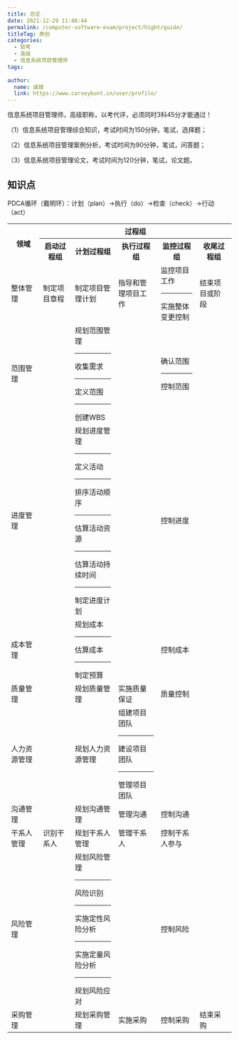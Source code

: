 ```yaml
---
title: 总论
date: 2021-12-29 11:48:44
permalink: /computer-software-exam/project/hight/guide/
titleTag: 原创
categories: 
  - 软考
  - 高级
  - 信息系统项目管理师
tags: 
  
author: 
  name: 诚城
  link: https://www.carveybunt.cn/user/profile/
---
```

信息系统项目管理师，高级职称，以考代评，必须同时3科45分才能通过！

（1）信息系统项目管理综合知识，考试时间为150分钟，笔试，选择题；

（2）信息系统项目管理案例分析，考试时间为90分钟，笔试，问答题；

（3）信息系统项目管理论文，考试时间为120分钟，笔试，论文题。

## 知识点
PDCA循环（戴明环）：计划（plan）->执行（do）->检查（check）->行动（act）

<table>
<tr>
<th rowspan="2">领域</th>
<th colspan="5">过程组</th>
</tr>
<tr>
<th>启动过程组</th>
<th>计划过程组</th>
<th>执行过程组</th>
<th>监控过程组</th>
<th>收尾过程组</th>
</tr>

<tr>
<td>整体管理</td>
<td>制定项目章程</td>
<td>制定项目管理计划</td>
<td>指导和管理项目工作</td>
<td>监控项目工作</br><hr>实施整体变更控制</td>
<td>结束项目或阶段</td>
</tr>


<tr>
<td>范围管理</td>
<td></td>
<td>规划范围管理</br><hr>收集需求</br><hr>定义范围</br><hr>创建WBS</td>
<td></td>
<td>确认范围</br><hr>控制范围</td>
<td></td>
</tr>

<tr>
<td>进度管理</td>
<td></td>
<td>规划进度管理</br><hr>定义活动</br><hr>排序活动顺序</br><hr>估算活动资源</br><hr>估算活动持续时间</br><hr>制定进度计划</td>
<td></td>
<td>控制进度</td>
<td></td>
</tr>

<tr>
<td>成本管理</td>
<td></td>
<td>规划成本</br><hr>估算成本</br><hr>制定预算</td>
<td></td>
<td>控制成本</td>
<td></td>
</tr>

<tr>
<td>质量管理</td>
<td></td>
<td>规划质量管理</td>
<td>实施质量保证</td>
<td>质量控制</td>
<td></td>
</tr>

<tr>
<td>人力资源管理</td>
<td></td>
<td>规划人力资源管理</td>
<td>组建项目团队</br><hr>建设项目团队</br><hr>管理项目团队</td>
<td></td>
<td></td>
</tr>

<tr>
<td>沟通管理</td>
<td></td>
<td>规划沟通管理</td>
<td>管理沟通</br></td>
<td>控制沟通</td>
<td></td>
</tr>

<tr>
<td>干系人管理</td>
<td>识别干系人</td>
<td>规划干系人管理</td>
<td>管理干系人</td>
<td>控制干系人参与</td>
<td></td>
</tr>

<tr>
<td>风险管理</td>
<td></td>
<td>规划风险管理</br><hr>风险识别</br><hr>实施定性风险分析</br><hr>实施定量风险分析</br><hr>规划风险应对</td>
<td></td>
<td>控制风险</td>
<td></td>
</tr>

<tr>
<td>采购管理</td>
<td></td>
<td>规划采购管理</td>
<td>实施采购</td>
<td>控制采购</td>
<td>结束采购</td>
</tr>
</table>